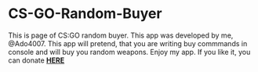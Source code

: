 # CS-GO-Random-Buyer

This is page of CS:GO random buyer.
This app was developed by me, @Ado4007.
This app will pretend, that you are writing buy commmands in console and will buy you random weapons.
Enjoy my app.
If you like it, you can donate <a href = 'https://www.paypal.com/cgi-bin/webscr?cmd=donations&business=ado4007@gmail.com&lc=SK&item_name=Donation_to_@ado4007_for_CSGO_random_buyer&currency_code=EUR&bn=PP%2dDonationsBF'><b>HERE</b></a>
